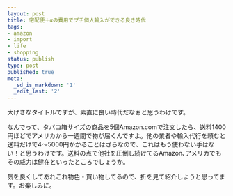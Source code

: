 ```yaml
---
layout: post
title: 宅配便＋αの費用でプチ個人輸入ができる良き時代
tags:
- amazon
- import
- life
- shopping
status: publish
type: post
published: true
meta:
  _sd_is_markdown: '1'
  _edit_last: '2'
---
```

<p>大げさなタイトルですが、素直に良い時代だなぁと思うわけです。</p>

<p>なんでって、タバコ箱サイズの商品を5個Amazon.comで注文したら、送料1400円ほどでアメリカから一週間で物が届くんですよ。他の業者や輸入代行を頼むと送料だけで4〜5000円かかることはざらなので、これはもう使わない手はない！と思うわけです。送料の点で他社を圧倒し続けてるAmazon､アメリカでもその威力は健在といったところでしょうか｡</p>

<p>気を良くしてあれこれ物色・買い物してるので、折を見て紹介しようと思ってます。お楽しみに｡</p>
